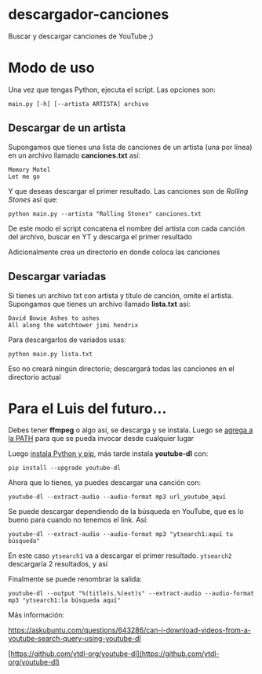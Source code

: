 # descargador-canciones

Buscar y descargar canciones de YouTube ;)
# Modo de uso
Una vez que tengas Python, ejecuta el script. Las opciones son:

    main.py [-h] [--artista ARTISTA] archivo
## Descargar de un artista
Supongamos que tienes una lista de canciones de un artista (una por línea) en un archivo llamado **canciones.txt** así:

    Memory Motel
    Let me go

Y que deseas descargar el primer resultado. Las canciones son de *Rolling Stones* así que:

    python main.py --artista "Rolling Stones" canciones.txt

De este modo el script concatena el nombre del artista con cada canción del archivo, buscar en YT y descarga el primer resultado

Adicionalmente crea un directorio en donde coloca las canciones
## Descargar variadas
Si tienes un archivo txt con artista y título de canción, omite el artista. Supongamos que tienes un archivo llamado **lista.txt** así:

    David Bowie Ashes to ashes
    All along the watchtower jimi hendrix

Para descargarlos de variados usas:

    python main.py lista.txt

Eso no creará ningún directorio; descargará todas las canciones en el directorio actual


# Para el Luis del futuro...

Debes tener **ffmpeg** o algo así, se descarga y se instala. Luego se [agrega a la PATH](https://parzibyte.me/blog/2017/12/21/agregar-directorio-path-windows/) para que se pueda invocar desde cualquier lugar

Luego [instala Python y pip](https://parzibyte.me/blog/2019/10/08/instalar-python-pip-64-bits-windows/), más tarde instala **youtube-dl** con:

    pip install --upgrade youtube-dl

  

Ahora que lo tienes, ya puedes descargar una canción con:

  

    youtube-dl --extract-audio --audio-format mp3 url_youtube_aquí

  

Se puede descargar dependiendo de la búsqueda en YouTube, que es lo bueno para cuando no tenemos el link. Así:

    youtube-dl --extract-audio --audio-format mp3 "ytsearch1:aquí tu búsqueda"

  

En este caso `ytsearch1` va a descargar el primer resultado. `ytsearch2` descargaría 2 resultados, y así

  

Finalmente se puede renombrar la salida:

    youtube-dl --output "%(title)s.%(ext)s" --extract-audio --audio-format mp3 "ytsearch1:la búsqueda aquí"

  

Más información: 

https://askubuntu.com/questions/643286/can-i-download-videos-from-a-youtube-search-query-using-youtube-dl

[https://github.com/ytdl-org/youtube-dl](https://github.com/ytdl-org/youtube-dl)